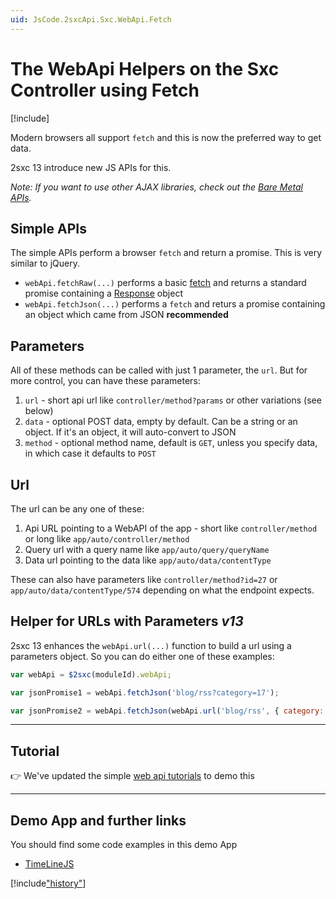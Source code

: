 ```yaml
---
uid: JsCode.2sxcApi.Sxc.WebApi.Fetch
---
```


# The WebApi Helpers on the Sxc Controller using Fetch

[!include[](~/pages/basics/stack/_shared-float-summary.md)]
<style>.context-box-summary .interact-2sxc { visibility: visible; } </style>

Modern browsers all support `fetch` and this is now the preferred way to get data. 

2sxc 13 introduce new JS APIs for this. 

_Note: If you want to use other AJAX libraries, check out the [Bare Metal APIs](xref:JsCode.2sxcApi.Sxc.WebApi.BareMetal)._

## Simple APIs

The simple APIs perform a browser `fetch` and return a promise. This is very similar to jQuery. 

* `webApi.fetchRaw(...)` performs a basic [fetch](https://developer.mozilla.org/en-US/docs/Web/API/Fetch_API/Using_Fetch) and returns a standard promise containing a [Response](https://developer.mozilla.org/en-US/docs/Web/API/Response) object
* `webApi.fetchJson(...)` performs a `fetch` and returs a promise containing an object which came from JSON **recommended**

## Parameters

All of these methods can be called with just 1 parameter, the `url`. But for more control, you can have these parameters: 

1. `url` - short api url like `controller/method?params` or other variations (see below)
2. `data` - optional POST data, empty by default. Can be a string or an object. If it's an object, it will auto-convert to JSON
3. `method` - optional method name, default is `GET`, unless you specify data, in which case it defaults to `POST`

## Url

The url can be any one of these:

1. Api URL pointing to a WebAPI of the app - short like `controller/method` or long like `app/auto/controller/method`
1. Query url with a query name like `app/auto/query/queryName`
1. Data url pointing to the data like `app/auto/data/contentType`

These can also have parameters like `controller/method?id=27` or `app/auto/data/contentType/574` depending on what the endpoint expects. 

## Helper for URLs with Parameters _v13_

2sxc 13 enhances the `webApi.url(...)` function to build a url using a parameters object. 
So you can do either one of these examples:

```js
var webApi = $2sxc(moduleId).webApi;

var jsonPromise1 = webApi.fetchJson('blog/rss?category=17');

var jsonPromise2 = webApi.fetchJson(webApi.url('blog/rss', { category: 17 }));
```

---
## Tutorial

👉 We've updated the simple [web api tutorials](https://2sxc.org/dnn-tutorials/en/razor/webapi110/page) to demo this

---

## Demo App and further links

You should find some code examples in this demo App
* [TimeLineJS](xref:App.TimelineJs)

[!include["history"](_webapi-history.md)]